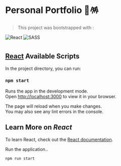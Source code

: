 # Personal **Portfolio** 🏅🪅

<!-- 🙋‍♂️ 🪩
! Revoir Deployment Github pages
npm install --save gh-pages
"homepage": "https://Neocor89/portfolio",
-->

> This project was bootstrapped with :

![React](https://img.shields.io/badge/react-%2320232a.svg?style=for-the-badge&logo=react&logoColor=%2361DAFB) ![SASS](https://img.shields.io/badge/SASS-hotpink.svg?style=for-the-badge&logo=SASS&logoColor=white)

#

## [<strong>React</strong>](https://github.com/facebook/create-react-app) Available Scripts

In the project directory, you can run:

### `npm start`

Runs the app in the development mode.\
Open [http://localhost:3000](http://localhost:3000) to view it in your browser.

The page will reload when you make changes.\
You may also see any lint errors in the console.

## Learn More on _React_

To learn React, check out the [React documentation](https://reactjs.org/).

Run the application..

```shell
npm run start
```
